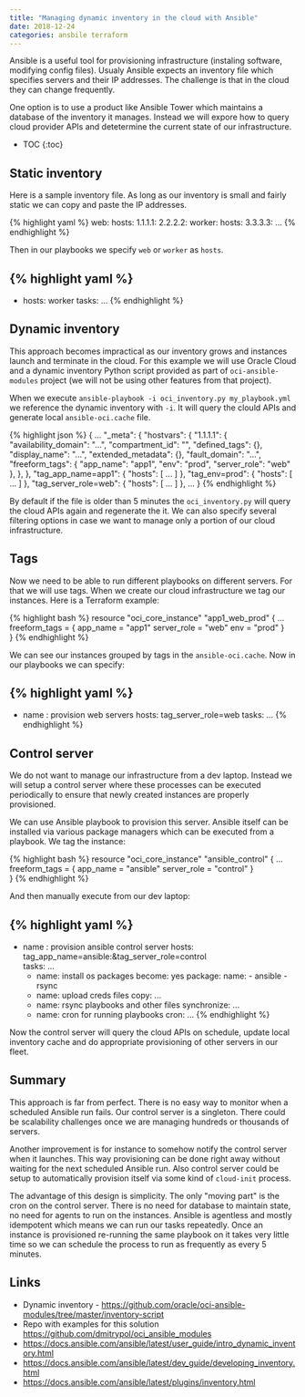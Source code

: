 ```yaml
---
title: "Managing dynamic inventory in the cloud with Ansible"
date: 2018-12-24
categories: ansbile terraform
---
```


Ansible is a useful tool for provisioning infrastructure (instaling software, modifying config files).  Usualy Ansible expects an inventory file which specifies servers and their IP addresses.  The challenge is that in the cloud they can change frequently.  

One option is to use a product like Ansible Tower which maintains a database of the inventory it manages.  Instead we will expore how to query cloud provider APIs and detetermine the current state of our infrastructure. 

* TOC
{:toc}

## Static inventory

Here is a sample inventory file.  As long as our inventory is small and fairly static we can copy and paste the IP addresses.  

{% highlight yaml %}
web:
  hosts:
    1.1.1.1:
    2.2.2.2:
worker:
  hosts:
    3.3.3.3:
...
{% endhighlight %}

Then in our playbooks we specify `web` or `worker` as `hosts`.  

{% highlight yaml %}
---
- hosts: worker
  tasks:
  ...
{% endhighlight %}

## Dynamic inventory

This approach becomes impractical as our inventory grows and instances launch and terminate in the cloud.  For this example we will use Oracle Cloud and a dynamic inventory Python script provided as part of `oci-ansible-modules` project (we will not be using other features from that project).

When we execute `ansible-playbook -i oci_inventory.py my_playbook.yml` we reference the dynamic inventory with `-i`.  It will query the clould APIs and generate local `ansible-oci.cache` file.  

{% highlight json %}
{
  ...
  "_meta": {
    "hostvars": {
      "1.1.1.1": {
        "availability_domain": "...",
        "compartment_id": "",
        "defined_tags": {},
        "display_name": "...",
        "extended_metadata": {},
        "fault_domain": "...",
        "freeform_tags": {
          "app_name": "app1",
          "env": "prod",
          "server_role": "web"
        },
      },
    },
  "tag_app_name=app1": {
    "hosts": [
        ...
    ]
  },
  "tag_env=prod": {
    "hosts": [
        ...
    ]
  },
  "tag_server_role=web": {
    "hosts": [
        ...
    ]
  },
  ...
}
{% endhighlight %}

By default if the file is older than 5 minutes the `oci_inventory.py` will query the cloud APIs again and regenerate the it.  We can also specify several filtering options in case we want to manage only a portion of our cloud infrastructure.  

## Tags

Now we need to be able to run different playbooks on different servers.  For that we will use tags.  When we create our cloud infrastructure we tag our instances.  Here is a Terraform example:

{% highlight bash %}
resource "oci_core_instance" "app1_web_prod" {
  ...
  freeform_tags = {
    app_name    = "app1"
    server_role = "web"
    env         = "prod"
  }  
}
{% endhighlight %}

We can see our instances grouped by tags in the `ansible-oci.cache`.  Now in our playbooks we can specify:

{% highlight yaml %}
---
- name : provision web servers
  hosts: tag_server_role=web
  tasks:
  ...
{% endhighlight %}

## Control server

We do not want to manage our infrastructure from a dev laptop.  Instead we will setup a control server where these processes can be executed periodically to ensure that newly created instances are properly provisioned.  

We can use Ansible playbook to provision this server.  Ansible itself can be installed via various package managers which can be executed from a playbook.  We tag the instance:

{% highlight bash %}
resource "oci_core_instance" "ansible_control" {
  ...
  freeform_tags = {
    app_name    = "ansible"
    server_role = "control"
  }  
}
{% endhighlight %}

And then manually execute from our dev laptop: 

{% highlight yaml %}
---
- name : provision ansible control server
  hosts: tag_app_name=ansible:&tag_server_role=control    
  tasks:
  ...
  - name: install os packages
    become: yes
    package:
      name: 
        - ansible
        - rsync
  - name: upload creds files
    copy:
      ...
  - name: rsync playbooks and other files
    synchronize:
      ...
  - name: cron for running playbooks
    cron:
    ...
{% endhighlight %}

Now the control server will query the cloud APIs on schedule, update local inventory cache and do appropriate provisioning of other servers in our fleet.  

## Summary

This approach is far from perfect.  There is no easy way to monitor when a scheduled Ansible run fails.  Our control server is a singleton.  There could be scalability challenges once we are managing hundreds or thousands of servers.  

Another improvement is for instance to somehow notify the control server when it launches. This way provisioning can be done right away without waiting for the next scheduled Ansible run.  Also control server could be setup to automatically provision itself via some kind of `cloud-init` process.  

The advantage of this design is simplicity.  The only "moving part" is the cron on the control server.  There is no need for database to maintain state, no need for agents to run on the instances.  Ansible is agentless and mostly idempotent which means we can run our tasks repeatedly.  Once an instance is provisioned re-running the same playbook on it takes very little time so we can schedule the process to run as frequently as every 5 minutes.  

## Links
* Dynamic inventory - https://github.com/oracle/oci-ansible-modules/tree/master/inventory-script
* Repo with examples for this solution https://github.com/dmitrypol/oci_ansible_modules
* https://docs.ansible.com/ansible/latest/user_guide/intro_dynamic_inventory.html
* https://docs.ansible.com/ansible/latest/dev_guide/developing_inventory.html
* https://docs.ansible.com/ansible/latest/plugins/inventory.html